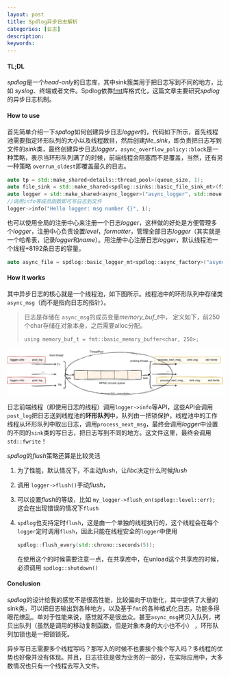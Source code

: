 ```yaml
---
layout: post
title: Spdlog异步日志解析
categories: [日志]
description: 
keywords: 
---
```


#### TL;DL

*spdlog*是一个*head-only*的日志库，其中sink簇类用于把日志写到不同的地方，比如 *syslog*、终端或者文件。Spdlog依靠[fmt](https://github.com/fmtlib/fmt)库格式化，这篇文章主要研究*spdlog*的异步日志机制。

#### How to use 

首先简单介绍一下*spdlog*如何创建异步日志*logger*的，代码如下所示，首先线程池需要指定环形队列的大小以及线程数目，然后创建*file_sink*，即负责把日志写到文件的*sink*类，最终创建异步日志*logger*，`async_overflow_policy::block`是一种策略，表示当环形队列满了的时候，前端线程会阻塞而不是覆盖，当然，还有另一种策略 `overrun_oldest`即覆盖最久的日志。

```c++
auto tp = std::make_shared<details::thread_pool>(queue_size, 1);
auto file_sink = std::make_shared<spdlog::sinks::basic_file_sink_mt>(filename, true);
auto logger = std::make_shared<async_logger>("async_logger", std::move(file_sink), std::move(tp), async_overflow_policy::block);
//调用info等成员函数即可写日志到文件
logger->info("Hello logger: msg number {}", i);
```

也可以使用全局的注册中心来注册一个日志*logger*，这样做的好处是方便管理多个*logger*，注册中心负责设置*level*，*formatter*，管理全部日志*logger*（其实就是一个哈希表，记录*logger*和*name*）。用注册中心注册日志*logger*，默认线程池一个线程+8192条日志的容量。

```c++
auto async_file = spdlog::basic_logger_mt<spdlog::async_factory>("async_file_logger", "logs/async_log.txt");
```

#### How it works

其中异步日志的核心就是一个线程池，如下图所示。线程池中的环形队列中存储类 `async_msg`（而不是指向日志的指针）。

> 日志是存储在 `async_msg`的成员变量*memory_buf_t*中， 定义如下，前250个char存储在对象本身，之后需要alloc分配。
>
> ```
> using memory_buf_t = fmt::basic_memory_buffer<char, 250>; 
> ```

![spdlog.drawio](\images\log\spdlog.drawio.svg)



日志前端线程（即使用日志的线程）调用`logger->info`等API，这些API会调用`post_log`把日志送到线程池的**环形队列**中，队列由一把锁保护，线程池中的工作线程从环形队列中取出日志，调用`process_next_msg`，最终会调用*logger*中设置的不同的`sink`类的写日志，把日志写到不同的地方。这文件这里，最终会调用 `std::fwrite`！

*spdlog*的*flush*策略还算是比较灵活

1. 为了性能，默认情况下，不主动*flush*，让*libc*决定什么时候*flush*

2. 调用 `logger->flush()`手动*flush*，

3. 可以设置*flush*的等级，比如 `my_logger->flush_on(spdlog::level::err); `这会在出现错误的情况下`flush`

4. `spdlog`也支持定时`flush`，这是由一个单独的线程执行的，这个线程会在每个`logger`定时调用`flush`，因此只能在线程安全的`logger`中使用

   ```c++
   spdlog::flush_every(std::chrono::seconds(5));
   ```

   在使用这个的时候需要注意一点，在共享库中，在unload这个共享库的时候，必须调用 `spdlog::shutdown()`

#### Conclusion

*spdlog*的设计给我的感觉不是很高性能，比较偏向于功能化，其中提供了大量的sink类，可以把日志输出到各种地方，以及基于`fmt`的各种格式化日志，功能多得眼花缭乱。单对于性能来说，感觉就不是很出众。甚至`async_msg`拷贝入队列，拷贝出队列（虽然是调用的移动复制函数，但是对象本身的大小也不小） ，环形队列加锁也是一把锁锁死。

异步写日志需要多个线程写吗？那写入的时候不也要挨个挨个写入吗？多线程的优势也好像并没有体现。并且，日志往往是做为业务的一部分，在实际应用中，大多数情况也只有一个线程去写入文件。
